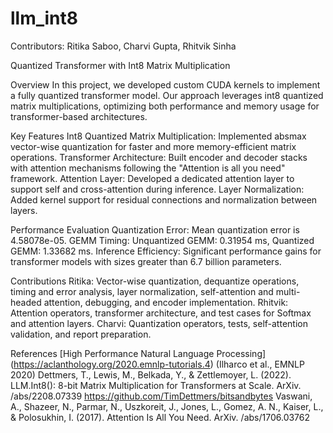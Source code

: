 # llm_int8

Contributors: Ritika Saboo, Charvi Gupta, Rhitvik Sinha 

Quantized Transformer with Int8 Matrix Multiplication

Overview
In this project, we developed custom CUDA kernels to implement a fully quantized transformer model. Our approach leverages int8 quantized matrix multiplications, optimizing both performance and memory usage for transformer-based architectures.

Key Features
Int8 Quantized Matrix Multiplication: Implemented absmax vector-wise quantization for faster and more memory-efficient matrix operations.
Transformer Architecture: Built encoder and decoder stacks with attention mechanisms following the "Attention is all you need" framework.
Attention Layer: Developed a dedicated attention layer to support self and cross-attention during inference.
Layer Normalization: Added kernel support for residual connections and normalization between layers.


Performance Evaluation
Quantization Error: Mean quantization error is 4.58078e-05.
GEMM Timing: Unquantized GEMM: 0.31954 ms, Quantized GEMM: 1.33682 ms.
Inference Efficiency: Significant performance gains for transformer models with sizes greater than 6.7 billion parameters.


Contributions
Ritika: Vector-wise quantization, dequantize operations, timing and error analysis, layer normalization, self-attention and multi-headed attention, debugging, and encoder implementation.
Rhitvik: Attention operators, transformer architecture, and test cases for Softmax and attention layers.
Charvi: Quantization operators, tests, self-attention validation, and report preparation.

References
[High Performance Natural Language Processing] (https://aclanthology.org/2020.emnlp-tutorials.4) (Ilharco et al., EMNLP 2020) 
Dettmers, T., Lewis, M., Belkada, Y., & Zettlemoyer, L. (2022). LLM.Int8(): 8-bit Matrix Multiplication for Transformers at Scale. ArXiv. /abs/2208.07339
https://github.com/TimDettmers/bitsandbytes
Vaswani, A., Shazeer, N., Parmar, N., Uszkoreit, J., Jones, L., Gomez, A. N., Kaiser, L., & Polosukhin, I. (2017). Attention Is All You Need. ArXiv. /abs/1706.03762
